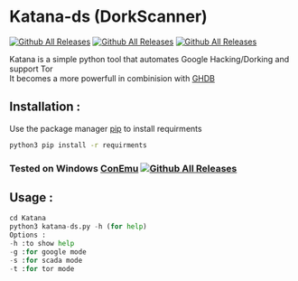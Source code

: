 # Katana-ds (DorkScanner)
[![Github All Releases](https://img.shields.io/badge/Katana--ds-Version%201.3-red)]()
[![Github All Releases](https://img.shields.io/badge/support-python%203.x-brightgreen)]()
[![Github All Releases](https://img.shields.io/badge/Supported%20OS-Windows%2FLinux-brightgreen)]()


Katana is a simple python tool that automates Google Hacking/Dorking and support Tor  
It becomes a more powerfull in combinision with [GHDB](https://www.exploit-db.com/google-hacking-database)
## Installation :

Use the package manager [pip](https://pip.pypa.io/en/stable/) to install requirments
```bash
python3 pip install -r requirments
```
### Tested on Windows [ConEmu](https://conemu.github.io/) [![Github All Releases](https://conemu.github.io/img/logo.png)]()
## Usage :
```python
cd Katana
python3 katana-ds.py -h (for help)
Options :
-h :to show help
-g :for google mode
-s :for scada mode
-t :for tor mode
```
